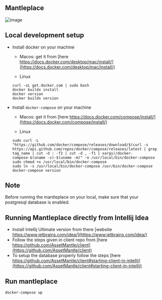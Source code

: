 ## Mantleplace

![image](https://user-images.githubusercontent.com/69121168/187856359-0a8afc1a-acfe-40ac-966d-4593fff82426.png)


## Local development setup

- Install docker on your machine

  - Macos: get it from [here https://docs.docker.com/desktop/mac/install/](https://docs.docker.com/desktop/mac/install/)

  - Linux

  ```shell
  curl -sL get.docker.com | sudo bash
  docker buildx install
  docker version
  docker buildx version
  ```
  

- Install `docker-compose` on your machine

  - Macos: get it from [here https://docs.docker.com/compose/install/](https://docs.docker.com/compose/install/)

  - Linux

  ```shell
  sudo curl -L "https://github.com/docker/compose/releases/download/$(curl -s https://api.github.com/repos/docker/compose/releases/latest | grep tag_name | cut -d : -f2 | cut -d , -f1 | xargs)/docker-compose-$(uname -s)-$(uname -m)" -o /usr/local/bin/docker-compose
  sudo chmod +x /usr/local/bin/docker-compose
  sudo ln -s /usr/local/bin/docker-compose /usr/bin/docker-compose
  docker-compose version
  ```
  
 ## Note 
 
Before running the mantleplace on your local, make sure that your postgresql database is enabled.


## Running Mantleplace directly from Intellij Idea

- Install Intellij Ultimate version from there [website https://www.jetbrains.com/idea/](https://www.jetbrains.com/idea/)
- Follow the steps given in client repo from [here https://github.com/AssetMantle/client](https://github.com/AssetMantle/client)
- To setup the database properly follow the steps [here https://github.com/AssetMantle/client#starting-client-in-intellij](https://github.com/AssetMantle/client#starting-client-in-intellij)


  
 

## Run mantleplace

```shell
docker-compose up
```
